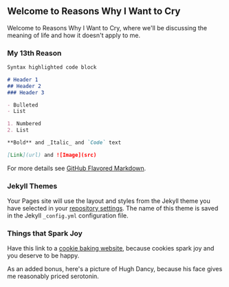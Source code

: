 
## Welcome to Reasons Why I Want to Cry

Welcome to Reasons Why I Want to Cry, where we'll be discussing the meaning of life and how it doesn't apply to me.



### My 13th Reason



```markdown
Syntax highlighted code block

# Header 1
## Header 2
### Header 3

- Bulleted
- List

1. Numbered
2. List

**Bold** and _Italic_ and `Code` text

[Link](url) and ![Image](src)
```

For more details see [GitHub Flavored Markdown](https://guides.github.com/features/mastering-markdown/).

### Jekyll Themes

Your Pages site will use the layout and styles from the Jekyll theme you have selected in your [repository settings](https://github.com/apurvaR3/i-m-gonna-cry/settings/pages). The name of this theme is saved in the Jekyll `_config.yml` configuration file.

### Things that Spark Joy

Have this link to a [cookie baking website](https://www.mybakingaddiction.com/cookies/), because cookies spark joy and you deserve to be happy.

As an added bonus, here's a picture of Hugh Dancy, because his face gives me reasonably priced serotonin.
